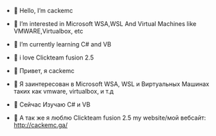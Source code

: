 - 👋 Hello, I’m cackemc
- 👀 I’m interested in Microsoft WSA,WSL And Virtual Machines like VMWARE,Virtualbox, etc
- 🌱 I’m currently learning C# and VB
- 💞️ i love Clickteam fusion 2.5

- 👋 Привет, я cackemc
- 👀 Я заинтересован в Microsoft WSA, WSL и  Виртуальных Машинах таких как vmware, virtualbox, и т.д
- 🌱 Сейчас Изучаю C# и VB
- 💞️ А так же я люблю Clickteam fusion 2.5
my website/мой вебсайт: http://cackemc.ga/
